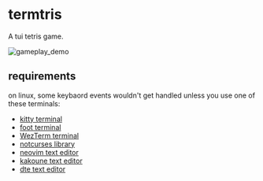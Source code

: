 # termtris
A tui tetris game.

![gameplay_demo](./examples/demo.gif)

## requirements
on linux, some keybaord events wouldn't get handled unless you use one of these terminals:
  * [kitty terminal](https://sw.kovidgoyal.net/kitty/)
  * [foot terminal](https://codeberg.org/dnkl/foot/issues/319)
  * [WezTerm terminal](https://wezfurlong.org/wezterm/config/lua/config/enable_kitty_keyboard.html)
  * [notcurses library](https://github.com/dankamongmen/notcurses/issues/2131)
  * [neovim text editor](https://github.com/neovim/neovim/pull/18181)
  * [kakoune text editor](https://github.com/mawww/kakoune/issues/4103)
  * [dte text editor](https://gitlab.com/craigbarnes/dte/-/issues/138)
